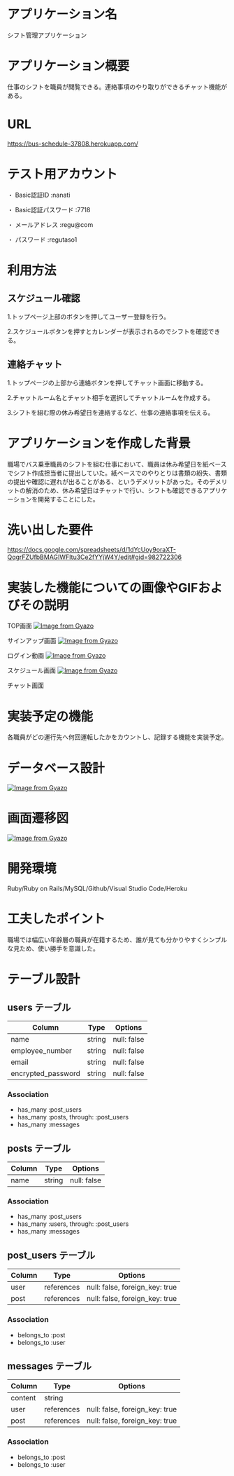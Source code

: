 # アプリケーション名
シフト管理アプリケーション

# アプリケーション概要
仕事のシフトを職員が閲覧できる。連絡事項のやり取りができるチャット機能がある。

# URL
https://bus-schedule-37808.herokuapp.com/


# テスト用アカウント
・ Basic認証ID :nanati

・ Basic認証パスワード :7718

・ メールアドレス :regu@com

・ パスワード :regutaso1

# 利用方法
## スケジュール確認
1.トップページ上部のボタンを押してユーザー登録を行う。

2.スケジュールボタンを押すとカレンダーが表示されるのでシフトを確認できる。
## 連絡チャット
1.トップページの上部から連絡ボタンを押してチャット画面に移動する。

2.チャットルーム名とチャット相手を選択してチャットルームを作成する。

3.シフトを組む際の休み希望日を連絡するなど、仕事の連絡事項を伝える。


# アプリケーションを作成した背景
職場でバス乗車職員のシフトを組む仕事において、職員は休み希望日を紙ベースでシフト作成担当者に提出していた。紙ベースでのやりとりは書類の紛失、書類の提出や確認に遅れが出ることがある、というデメリットがあった。そのデメリットの解消のため、休み希望日はチャットで行い、シフトも確認できるアプリケーションを開発することにした。


# 洗い出した要件
https://docs.google.com/spreadsheets/d/1dYcUoy9oraXT-QqgrFZUfbBMAGIWFItu3Ce2fYYjW4Y/edit#gid=982722306


# 実装した機能についての画像やGIFおよびその説明
TOP画面
[![Image from Gyazo](https://i.gyazo.com/70c43ed26bacd28f4aed86075aed4fe2.jpg)](https://gyazo.com/70c43ed26bacd28f4aed86075aed4fe2)

サインアップ画面
[![Image from Gyazo](https://i.gyazo.com/6ca24348c7e9fa546684a7adf7a6559e.png)](https://gyazo.com/6ca24348c7e9fa546684a7adf7a6559e)

ログイン動画
[![Image from Gyazo](https://i.gyazo.com/10f2d09d744f60af0d675e460f955496.gif)](https://gyazo.com/10f2d09d744f60af0d675e460f955496)

スケジュール画面
[![Image from Gyazo](https://i.gyazo.com/b833f922183e5ed4720982e4525152de.png)](https://gyazo.com/b833f922183e5ed4720982e4525152de)

チャット画面


# 実装予定の機能
各職員がどの運行先へ何回運転したかをカウントし、記録する機能を実装予定。


# データベース設計
[![Image from Gyazo](https://i.gyazo.com/92db6d0f17cb435d2f70aa3bb77803d5.png)](https://gyazo.com/92db6d0f17cb435d2f70aa3bb77803d5)


# 画面遷移図
[![Image from Gyazo](https://i.gyazo.com/2b19fe50f62282c22a9b8eba76f512fb.png)](https://gyazo.com/2b19fe50f62282c22a9b8eba76f512fb)


# 開発環境
Ruby/Ruby on Rails/MySQL/Github/Visual Studio Code/Heroku


# 工夫したポイント
職場では幅広い年齢層の職員が在籍するため、誰が見ても分かりやすくシンプルな見ため、使い勝手を意識した。

# テーブル設計

## users テーブル

| Column             | Type   | Options     |
| ------------------ | ------ | ----------- |
| name               | string | null: false |
| employee_number    | string | null: false |
| email              | string | null: false |
| encrypted_password | string | null: false |

### Association

- has_many :post_users
- has_many :posts, through: :post_users
- has_many :messages

## posts テーブル

| Column | Type   | Options     |
| ------ | ------ | ----------- |
| name   | string | null: false |

### Association

- has_many :post_users
- has_many :users, through: :post_users
- has_many :messages

## post_users テーブル

| Column | Type       | Options                        |
| ------ | ---------- | ------------------------------ |
| user   | references | null: false, foreign_key: true |
| post   | references | null: false, foreign_key: true |

### Association

- belongs_to :post
- belongs_to :user

## messages テーブル

| Column  | Type       | Options                        |
| ------- | ---------- | ------------------------------ |
| content | string     |                                |
| user    | references | null: false, foreign_key: true |
| post    | references | null: false, foreign_key: true |

### Association

- belongs_to :post
- belongs_to :user